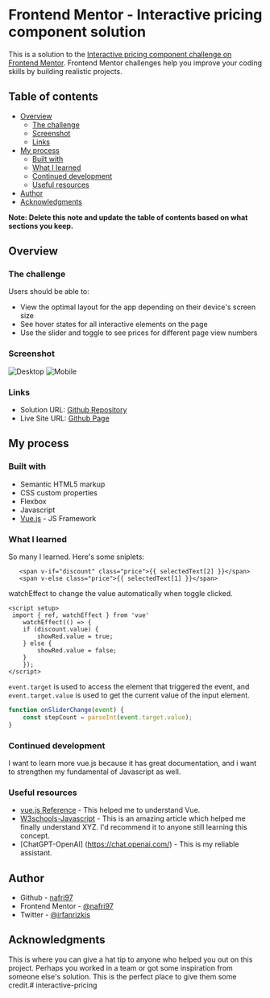 # Frontend Mentor - Interactive pricing component solution

This is a solution to the [Interactive pricing component challenge on Frontend Mentor](https://www.frontendmentor.io/challenges/interactive-pricing-component-t0m8PIyY8). Frontend Mentor challenges help you improve your coding skills by building realistic projects. 

## Table of contents

- [Overview](#overview)
  - [The challenge](#the-challenge)
  - [Screenshot](#screenshot)
  - [Links](#links)
- [My process](#my-process)
  - [Built with](#built-with)
  - [What I learned](#what-i-learned)
  - [Continued development](#continued-development)
  - [Useful resources](#useful-resources)
- [Author](#author)
- [Acknowledgments](#acknowledgments)

**Note: Delete this note and update the table of contents based on what sections you keep.**

## Overview

### The challenge

Users should be able to:

- View the optimal layout for the app depending on their device's screen size
- See hover states for all interactive elements on the page
- Use the slider and toggle to see prices for different page view numbers

### Screenshot

![Desktop](./screenshot_Desktop.jpg)
![Mobile](./screenshot_Mobile.jpg)

### Links

- Solution URL: [Github Repository](https://github.com/nafri97/interactive-pricing)
- Live Site URL: [Github Page](https://nafri97.github.io/interactive-pricing)

## My process

### Built with

- Semantic HTML5 markup
- CSS custom properties
- Flexbox
- Javascript
- [Vue.js](https://vuejs.org/) - JS Framework



### What I learned

So many I learned. Here's some sniplets:

```vue
   <span v-if="discount" class="price">{{ selectedText[2] }}</span>
   <span v-else class="price">{{ selectedText[1] }}</span>
```
watchEffect to change the value automatically when toggle clicked.
```vue
<script setup>
 import { ref, watchEffect } from 'vue'
    watchEffect(() => {
    if (discount.value) {
        showRed.value = true;
    } else {
        showRed.value = false;
    }
    });
</script>    
```
`event.target` is used to access the element that triggered the event, and `event.target.value` is used to get the current value of the input element.
```js
function onSliderChange(event) {
    const stepCount = parseInt(event.target.value);
}
```

### Continued development

I want to learn more vue.js because it has great documentation, and i want to strengthen my fundamental of Javascript as well.

### Useful resources

- [vue.js Reference](https://vuejs.org/guide/introduction.html) - This helped me to understand Vue.
- [W3schools-Javascript](https://www.w3schools.com/Javascript/) - This is an amazing article which helped me finally understand XYZ. I'd recommend it to anyone still learning this concept.
- [ChatGPT-OpenAI] (https://chat.openai.com/) - This is my reliable assistant.

## Author

- Github - [nafri97](https://www.github.com/nafri97)
- Frontend Mentor - [@nafri97](https://www.frontendmentor.io/profile/nafri97)
- Twitter - [@irfanrizkis](https://www.twitter.com/irfanrizkis)

## Acknowledgments

This is where you can give a hat tip to anyone who helped you out on this project. Perhaps you worked in a team or got some inspiration from someone else's solution. This is the perfect place to give them some credit.#   i n t e r a c t i v e - p r i c i n g  
 